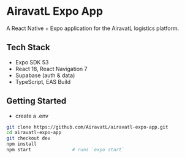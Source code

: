 # AiravatL Expo App

A React Native + Expo application for the AiravatL logistics platform.

## Tech Stack

- Expo SDK 53
- React 18, React Navigation 7
- Supabase (auth & data)
- TypeScript, EAS Build

## Getting Started

- create a .env

```bash
git clone https://github.com/AiravatL/airavatl-expo-app.git
cd airavatl-expo-app
git checkout dev
npm install
npm start               # runs `expo start`
```
